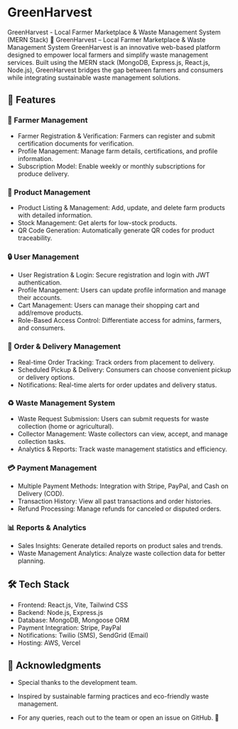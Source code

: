 # GreenHarvest
GreenHarvest - Local Farmer Marketplace &amp; Waste Management System (MERN Stack)
🌿 GreenHarvest – Local Farmer Marketplace & Waste Management System
GreenHarvest is an innovative web-based platform designed to empower local farmers and simplify waste management services. Built using the MERN stack (MongoDB, Express.js, React.js, Node.js), GreenHarvest bridges the gap between farmers and consumers while integrating sustainable waste management solutions.

## 🚀 Features
### 🌾 Farmer Management
- Farmer Registration & Verification: Farmers can register and submit certification documents for verification.
- Profile Management: Manage farm details, certifications, and profile information.
- Subscription Model: Enable weekly or monthly subscriptions for produce delivery.

### 🥬 Product Management
- Product Listing & Management: Add, update, and delete farm products with detailed information.
- Stock Management: Get alerts for low-stock products.
- QR Code Generation: Automatically generate QR codes for product traceability.
### 🔒 User Management
- User Registration & Login: Secure registration and login with JWT authentication.
- Profile Management: Users can update profile information and manage their accounts.
- Cart Management: Users can manage their shopping cart and add/remove products.
- Role-Based Access Control: Differentiate access for admins, farmers, and consumers.
### 🛒 Order & Delivery Management
- Real-time Order Tracking: Track orders from placement to delivery.
- Scheduled Pickup & Delivery: Consumers can choose convenient pickup or delivery options.
- Notifications: Real-time alerts for order updates and delivery status.
### ♻️ Waste Management System
- Waste Request Submission: Users can submit requests for waste collection (home or agricultural).
- Collector Management: Waste collectors can view, accept, and manage collection tasks.
- Analytics & Reports: Track waste management statistics and efficiency.
### 💳 Payment Management
- Multiple Payment Methods: Integration with Stripe, PayPal, and Cash on Delivery (COD).
- Transaction History: View all past transactions and order histories.
- Refund Processing: Manage refunds for canceled or disputed orders.
### 📊 Reports & Analytics
- Sales Insights: Generate detailed reports on product sales and trends.
- Waste Management Analytics: Analyze waste collection data for better planning.

## 🛠️ Tech Stack
- Frontend: React.js, Vite, Tailwind CSS
- Backend: Node.js, Express.js
- Database: MongoDB, Mongoose ORM
- Payment Integration: Stripe, PayPal
- Notifications: Twilio (SMS), SendGrid (Email)
- Hosting: AWS, Vercel

 ## 🤝 Acknowledgments
- Special thanks to the development team.
- Inspired by sustainable farming practices and eco-friendly waste management.

- For any queries, reach out to the team or open an issue on GitHub. 🚀

